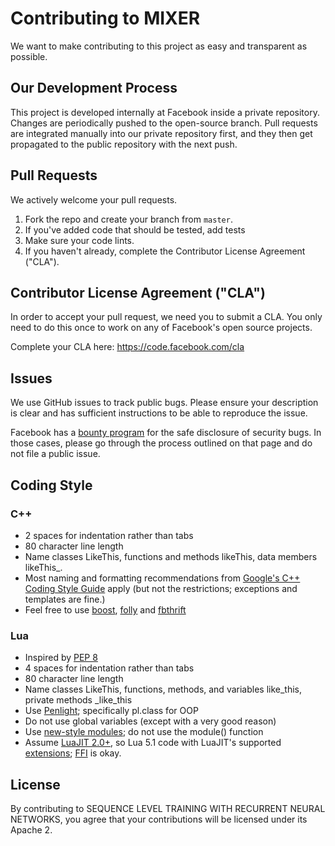 # Contributing to MIXER
We want to make contributing to this project as easy and transparent as
possible.

## Our Development Process
This project is developed internally at Facebook inside a private repository.
Changes are periodically pushed to the open-source branch. Pull requests are
integrated manually into our private repository first, and they then get
propagated to the public repository with the next push.

## Pull Requests
We actively welcome your pull requests.
1. Fork the repo and create your branch from `master`.
2. If you've added code that should be tested, add tests
3. Make sure your code lints.
4. If you haven't already, complete the Contributor License Agreement ("CLA").

## Contributor License Agreement ("CLA")
In order to accept your pull request, we need you to submit a CLA. You only need
to do this once to work on any of Facebook's open source projects.

Complete your CLA here: <https://code.facebook.com/cla>

## Issues
We use GitHub issues to track public bugs. Please ensure your description is
clear and has sufficient instructions to be able to reproduce the issue.

Facebook has a [bounty program](https://www.facebook.com/whitehat/) for the safe
disclosure of security bugs. In those cases, please go through the process
outlined on that page and do not file a public issue.

## Coding Style

### C++
* 2 spaces for indentation rather than tabs
* 80 character line length
* Name classes LikeThis, functions and methods likeThis, data members
likeThis_.
* Most naming and formatting recommendations from
[Google's C++ Coding Style Guide](
http://google-styleguide.googlecode.com/svn/trunk/cppguide.xml) apply (but
not the restrictions; exceptions and templates are fine.)
* Feel free to use [boost](http://www.boost.org/),
[folly](https://github.com/facebook/folly) and
[fbthrift](https://github.com/facebook/fbthrift)

### Lua
* Inspired by [PEP 8](http://legacy.python.org/dev/peps/pep-0008/)
* 4 spaces for indentation rather than tabs
* 80 character line length
* Name classes LikeThis, functions, methods, and variables like_this, private
methods _like_this
* Use [Penlight](http://stevedonovan.github.io/Penlight/api/index.html);
specifically pl.class for OOP
* Do not use global variables (except with a very good reason)
* Use [new-style modules](http://lua-users.org/wiki/ModulesTutorial); do not
use the module() function
* Assume [LuaJIT 2.0+](http://luajit.org/), so Lua 5.1 code with LuaJIT's
supported [extensions](http://luajit.org/extensions.html);
[FFI](http://luajit.org/ext_ffi.html) is okay.

## License
By contributing to SEQUENCE LEVEL TRAINING WITH
RECURRENT NEURAL NETWORKS, you agree that your
contributions will be licensed under its Apache 2.
